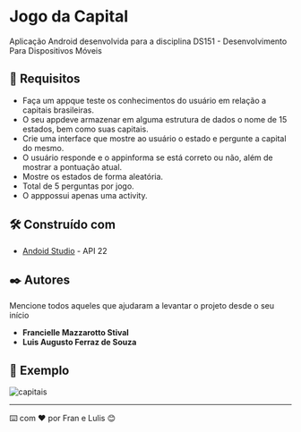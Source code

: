 # Jogo da Capital

Aplicação Android desenvolvida para a disciplina DS151 - Desenvolvimento Para Dispositivos Móveis

## 🚀 Requisitos

* Faça um appque teste os conhecimentos do usuário em relação a capitais brasileiras.
* O seu appdeve armazenar em alguma estrutura de dados o nome de 15 estados, bem como suas capitais. 
* Crie uma interface que mostre ao usuário o estado e pergunte a capital do mesmo. 
* O usuário responde e o appinforma se está correto ou não, além de mostrar a pontuação atual.
* Mostre os estados de forma aleatória.
* Total de 5 perguntas por jogo.
* O apppossui apenas uma activity.

## 🛠️ Construído com

* [Andoid Studio](https://developer.android.com/studio) - API 22

## ✒️ Autores

Mencione todos aqueles que ajudaram a levantar o projeto desde o seu início

* **Francielle Mazzarotto Stival** 
* **Luis Augusto Ferraz de Souza**

## 📄 Exemplo

![capitais](https://user-images.githubusercontent.com/66281304/176062709-39a48b3a-1b5a-429c-ab28-5fcdf60b57ac.jpg)

---
⌨️ com ❤️ por Fran e Lulis 😊
